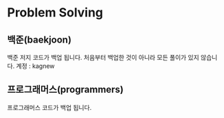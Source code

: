 # Problem Solving

## 백준(baekjoon)
백준 저지 코드가 백업 됩니다. 처음부터 백업한 것이 아니라 모든 풀이가 있지 않습니다. 
계정 : kagnew

## 프로그래머스(programmers)
프로그래머스 코드가 백업 됩니다. 
